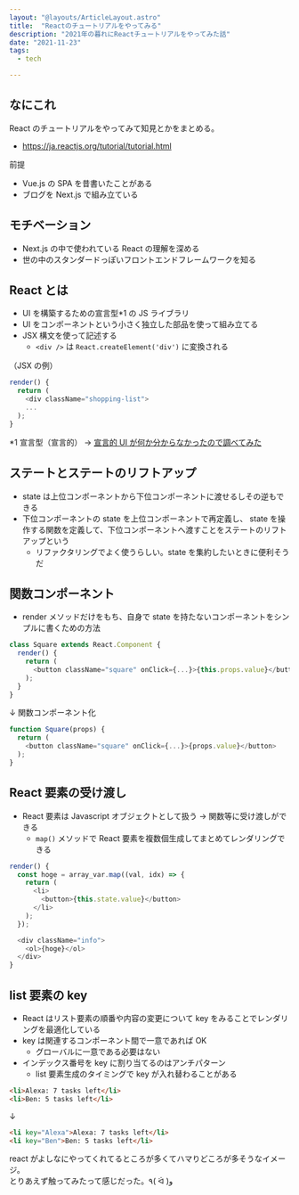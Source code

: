 ```yaml
---
layout: "@layouts/ArticleLayout.astro"
title:  "Reactのチュートリアルをやってみる"
description: "2021年の暮れにReactチュートリアルをやってみた話"
date: "2021-11-23"
tags:
  - tech

---
```


## なにこれ

React のチュートリアルをやってみて知見とかをまとめる。

- https://ja.reactjs.org/tutorial/tutorial.html

前提

- Vue.js の SPA を昔書いたことがある
- ブログを Next.js で組み立ている

## モチベーション

- Next.js の中で使われている React の理解を深める
- 世の中のスタンダードっぽいフロントエンドフレームワークを知る

## React とは

- UI を構築するための宣言型\*1 の JS ライブラリ
- UI をコンポーネントという小さく独立した部品を使って組み立てる
- JSX 構文を使って記述する
  - `<div />` は `React.createElement('div')` に変換される

（JSX の例）

```js
render() {
  return (
    <div className="shopping-list">
    ...
  );
}
```

\*1 宣言型（宣言的） → [宣言的 UI が何か分からなかったので調べてみた
](https://zenn.dev/arei/articles/f59e263aa3edf2)

## ステートとステートのリフトアップ

- state は上位コンポーネントから下位コンポーネントに渡せるしその逆もできる
- 下位コンポーネントの state を上位コンポーネントで再定義し、 state を操作する関数を定義して、下位コンポーネントへ渡すことをステートのリフトアップという
  - リファクタリングでよく使うらしい。state を集約したいときに便利そうだ

## 関数コンポーネント

- render メソッドだけをもち、自身で state を持たないコンポーネントをシンプルに書くための方法

```js
class Square extends React.Component {
  render() {
    return (
      <button className="square" onClick={...}>{this.props.value}</button>
    );
  }
}
```

↓ 関数コンポーネント化

```js
function Square(props) {
  return (
    <button className="square" onClick={...}>{props.value}</button>
  );
}
```

## React 要素の受け渡し

- React 要素は Javascript オブジェクトとして扱う → 関数等に受け渡しができる
  - `map()` メソッドで React 要素を複数個生成してまとめてレンダリングできる

```js
render() {
  const hoge = array_var.map((val, idx) => {
    return (
      <li>
        <button>{this.state.value}</button>
      </li>
    );
  });

  <div className="info">
    <ol>{hoge}</ol>
  </div>
}
```

## list 要素の key

- React はリスト要素の順番や内容の変更について key をみることでレンダリングを最適化している
- key は関連するコンポーネント間で一意であれば OK
  - グローバルに一意である必要はない
- インデックス番号を key に割り当てるのはアンチパターン
  - list 要素生成のタイミングで key が入れ替わることがある

```html
<li>Alexa: 7 tasks left</li>
<li>Ben: 5 tasks left</li>
```

↓

```html
<li key="Alexa">Alexa: 7 tasks left</li>
<li key="Ben">Ben: 5 tasks left</li>
```

react がよしなにやってくれてるところが多くてハマりどころが多そうなイメージ。  
とりあえず触ってみたって感じだった。٩( ᐛ )و
